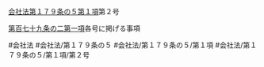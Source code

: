 [会社法第１７９条の５第１項](会社法＿＿＿＿第１７９条の５第１項)第２号

[第百七十九条の二第一項](会社法＿＿＿＿第１７９条の２第１項)各号に掲げる事項


#会社法
#会社法/第１７９条の５
#会社法/第１７９条の５/第１項
#会社法/第１７９条の５/第１項/第２号
